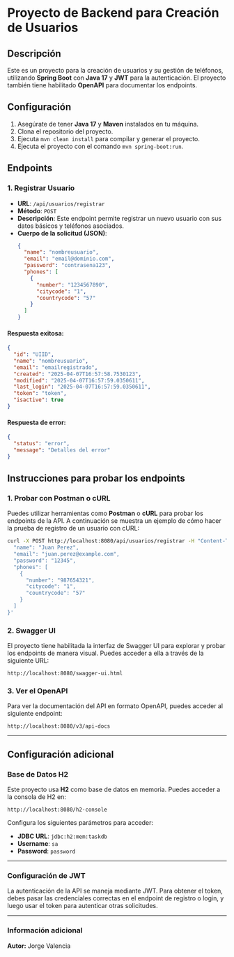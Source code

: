 
# Proyecto de Backend para Creación de Usuarios

## Descripción
Este es un proyecto para la creación de usuarios y su gestión de teléfonos, utilizando **Spring Boot** con **Java 17** y **JWT** para la autenticación. El proyecto también tiene habilitado **OpenAPI** para documentar los endpoints.

## Configuración
1. Asegúrate de tener **Java 17** y **Maven** instalados en tu máquina.
2. Clona el repositorio del proyecto.
3. Ejecuta `mvn clean install` para compilar y generar el proyecto.
4. Ejecuta el proyecto con el comando `mvn spring-boot:run`.

## Endpoints

### 1. **Registrar Usuario**
- **URL**: `/api/usuarios/registrar`
- **Método**: `POST`
- **Descripción**: Este endpoint permite registrar un nuevo usuario con sus datos básicos y teléfonos asociados.
- **Cuerpo de la solicitud (JSON)**:
    ```json
    {
      "name": "nombreusuario",
      "email": "email@dominio.com",
      "password": "contrasena123",
      "phones": [
        {
          "number": "1234567890",
          "citycode": "1",
          "countrycode": "57"
        }
      ]
    }
    ```

#### **Respuesta exitosa**:
```json
{
  "id": "UIID",
  "name": "nombreusuario",
  "email": "emailregistrado",
  "created": "2025-04-07T16:57:58.7530123",
  "modified": "2025-04-07T16:57:59.0350611",
  "last_login": "2025-04-07T16:57:59.0350611",
  "token": "token",
  "isactive": true
}
```

#### **Respuesta de error**:
```json
{
  "status": "error",
  "message": "Detalles del error"
}
```


## Instrucciones para probar los endpoints

### 1. **Probar con Postman o cURL**
Puedes utilizar herramientas como **Postman** o **cURL** para probar los endpoints de la API. A continuación se muestra un ejemplo de cómo hacer la prueba de registro de un usuario con cURL:

```bash
curl -X POST http://localhost:8080/api/usuarios/registrar -H "Content-Type: application/json" -d '{
  "name": "Juan Perez",
  "email": "juan.perez@example.com",
  "password": "12345",
  "phones": [
    {
      "number": "987654321",
      "citycode": "1",
      "countrycode": "57"
    }
  ]
}'
```

### 2. **Swagger UI**
El proyecto tiene habilitada la interfaz de Swagger UI para explorar y probar los endpoints de manera visual. Puedes acceder a ella a través de la siguiente URL:

```
http://localhost:8080/swagger-ui.html
```

### 3. **Ver el OpenAPI**
Para ver la documentación del API en formato OpenAPI, puedes acceder al siguiente endpoint:

```
http://localhost:8080/v3/api-docs
```

---

## Configuración adicional

### Base de Datos H2
Este proyecto usa **H2** como base de datos en memoria. Puedes acceder a la consola de H2 en:

```
http://localhost:8080/h2-console
```

Configura los siguientes parámetros para acceder:

- **JDBC URL**: `jdbc:h2:mem:taskdb`
- **Username**: `sa`
- **Password**: `password`

---

### Configuración de JWT
La autenticación de la API se maneja mediante JWT. Para obtener el token, debes pasar las credenciales correctas en el endpoint de registro o login, y luego usar el token para autenticar otras solicitudes.

---

### Información adicional

**Autor:** Jorge Valencia


